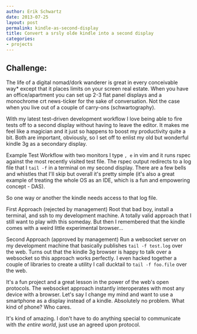 ```yaml
---
author: Erik Schwartz
date: 2013-07-25
layout: post
permalink: kindle-as-second-display
title: Convert a srsly olde kindle into a second display
categories:
- projects
---
```


Challenge:
-----
The life of a digital nomad/dork wanderer is great in every conceivable way* except that it places limits on your screen real estate. When you have an office/apartment you can set up 2-3 flat panel displays and a monochrome crt news-ticker for the sake of conversation. Not the case when you live out of a couple of carry-ons (schwartography).

With my latest test-driven development workflow I love being able to fire tests off to a second display without having to leave the editor. It makes me feel like a magician and it just so happens to boost my productivity quite a bit. Both are important, obviously, so I set off to enlist my old but wonderful kindle 3g as a secondary display.


Example Test Workflow with two monitors
I type `, e` in vim and it runs rspec against the most recently visited test file. The rspec output redirects to a log file that I `tail -f` in a terminal on my second display. There are a few bells and whistles that I'll skip but overall it's pretty simple (it's also a great example of treating the whole OS as an IDE, which is a fun and empowering concept - DAS).

So one way or another the kindle needs access to that log file.

First Approach (rejected by management)
Root that bad boy, install a terminal, and ssh to my development machine. A totally valid approach that I still want to play with this someday. But then I remembered that the kindle comes with a weird little experimental browser…

Second Approach (approved by management)
Run a websocket server on my development machine that basically publishes `tail -f test.log` over the web. Turns out that the kindle 3g browser is happy to talk over a websocket so this approach works perfectly. I even hacked together a couple of libraries to create a utility I call ducktail to `tail -f foo.file` over the web.

It's a fun project and a great lesson in the power of the web's open protocols. The websocket approach instantly interoperates with most any device with a browser. Let's say I change my mind and want to use a smartphone as a display instead of a kindle. Absolutely no problem. What kind of phone? Who cares.

It's kind of amazing. I don't have to do anything special to communicate with _the entire world_, just use an agreed upon protocol.
